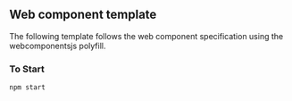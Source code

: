 ## Web component template

The following template follows the web component specification using the webcomponentsjs polyfill.

### To Start

```sh
npm start
```
